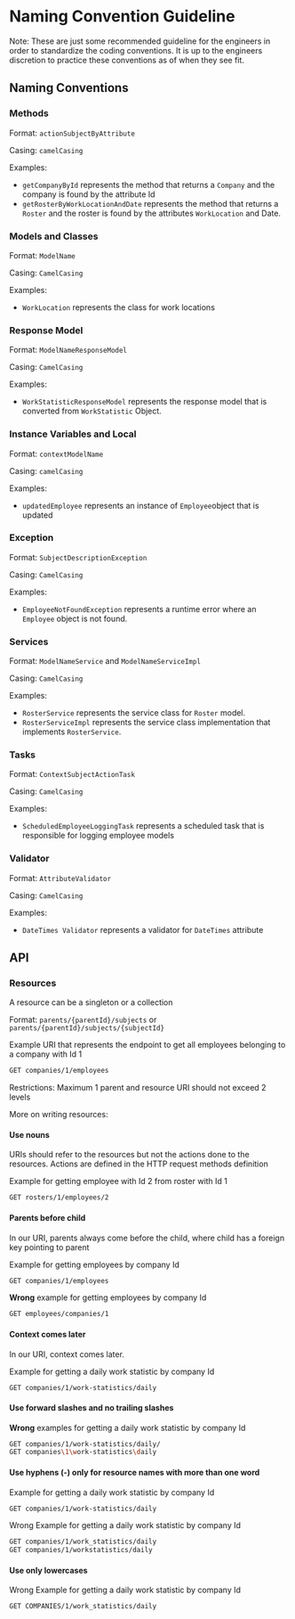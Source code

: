 # Naming Convention Guideline
Note: These are just some recommended guideline for the engineers in order to standardize the coding conventions. It is up to the engineers discretion to practice these conventions as of when they see fit. 

## Naming Conventions

### Methods

Format: `actionSubjectByAttribute`

Casing: `camelCasing`

Examples: 
- `getCompanyById` represents the method that returns a `Company` and the company is found by the attribute Id
- `getRosterByWorkLocationAndDate` represents the method that returns a `Roster` and the roster is found by the attributes `WorkLocation` and Date.

### Models and Classes 

Format: `ModelName`

Casing: `CamelCasing` 

Examples: 
- `WorkLocation` represents the class for work locations

### Response Model

Format: `ModelNameResponseModel`

Casing: `CamelCasing` 

Examples: 
- `WorkStatisticResponseModel` represents the response model that is converted from `WorkStatistic` Object.

### Instance Variables and Local

Format: `contextModelName`

Casing: `camelCasing`

Examples:
- `updatedEmployee` represents an instance of `Employee`object that is updated

### Exception 

Format: `SubjectDescriptionException`

Casing: `CamelCasing` 

Examples:
- `EmployeeNotFoundException` represents a runtime error where an `Employee` object is not found.

### Services

Format: `ModelNameService` and `ModelNameServiceImpl`

Casing: `CamelCasing` 

Examples:
- `RosterService` represents the service class for `Roster` model.
- `RosterServiceImpl` represents the service class implementation that implements `RosterService`.

### Tasks

Format: `ContextSubjectActionTask`

Casing: `CamelCasing` 

Examples:
- `ScheduledEmployeeLoggingTask` represents a scheduled task that is responsible for logging employee models

### Validator
Format: `AttributeValidator`

Casing: `CamelCasing` 

Examples:
- `DateTimes Validator` represents a validator for `DateTimes` attribute

## API 

### Resources

A resource can be a singleton or a collection

Format: `parents/{parentId}/subjects` or `parents/{parentId}/subjects/{subjectId}`

Example URI that represents the endpoint to get all employees belonging to a company with Id 1
```sh 
GET companies/1/employees
``` 

Restrictions: Maximum 1 parent and resource URI should not exceed 2 levels

More on writing resources: 

#### Use nouns
URIs should refer to the resources but not the actions done to the resources. Actions are defined in the HTTP request methods definition

Example for getting employee with Id 2 from roster with Id 1
```sh
GET rosters/1/employees/2
```

#### Parents before child 
In our URI, parents always come before the child, where child has a foreign key pointing to parent

Example for getting employees by company Id
```sh
GET companies/1/employees
```

**Wrong** example for getting employees by company Id
```sh
GET employees/companies/1
```

#### Context comes later 
In our URI, context comes later.

Example for getting a daily work statistic by company Id
```sh
GET companies/1/work-statistics/daily
```

#### Use forward slashes and no trailing slashes
**Wrong** examples for getting a daily work statistic by company Id
```sh
GET companies/1/work-statistics/daily/
GET companies\1\work-statistics\daily
```

#### Use hyphens (-) only for resource names with more than one word 
Example for getting a daily work statistic by company Id
```sh
GET companies/1/work-statistics/daily
```

Wrong Example for getting a daily work statistic by company Id
```sh
GET companies/1/work_statistics/daily
GET companies/1/workstatistics/daily
```
#### Use only lowercases 
Wrong Example for getting a daily work statistic by company Id
```sh
GET COMPANIES/1/work_statistics/daily
```
